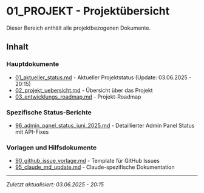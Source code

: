 # 01_PROJEKT - Projektübersicht

Dieser Bereich enthält alle projektbezogenen Dokumente.

## Inhalt

### Hauptdokumente
- [01_aktueller_status.md](01_aktueller_status.md) - Aktueller Projektstatus (Update: 03.06.2025 - 20:15)
- [02_projekt_uebersicht.md](02_projekt_uebersicht.md) - Übersicht über das Projekt
- [03_entwicklungs_roadmap.md](03_entwicklungs_roadmap.md) - Projekt-Roadmap

### Spezifische Status-Berichte
- [96_admin_panel_status_juni_2025.md](96_admin_panel_status_juni_2025.md) - Detaillierter Admin Panel Status mit API-Fixes

### Vorlagen und Hilfsdokumente
- [90_github_issue_vorlage.md](90_github_issue_vorlage.md) - Template für GitHub Issues
- [95_claude_md_update.md](95_claude_md_update.md) - Claude-spezifische Dokumentation

---
*Zuletzt aktualisiert: 03.06.2025 - 20:15*
